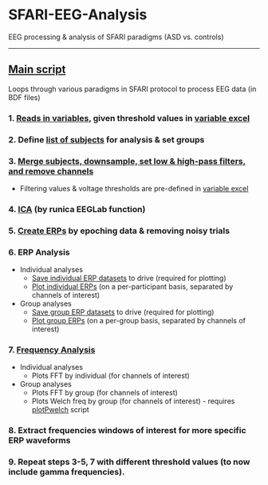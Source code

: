 # SFARI-EEG-Analysis
EEG processing & analysis of SFARI paradigms (ASD vs. controls)
***
## [Main script](Processing_EEGdata_template.m)
Loops through various paradigms in SFARI protocol to process EEG data (in BDF files)

### 1.  [Reads in variables](set_variables.m), given threshold values in [variable excel](variables_per_paradigm.xlsx)
### 2.  Define [list of subjects](define_subjects.m) for analysis & set groups
### 3.  [Merge subjects, downsample, set low & high-pass filters, and remove channels](STEP1_2_Merge_RejectChan.m) 
- Filtering values & voltage thresholds are pre-defined in [variable excel](variables_per_paradigm.xlsx)
### 4.  [ICA](STEP3_ICA.m) (by runica EEGLab function)
### 5.  [Create ERPs](STEP4_EPOCHING.m) by epoching data & removing noisy trials
### 6.  ERP Analysis
- Individual analyses
  - [Save individual ERP datasets](STEP5_ERPanalysis_createERPdatasets.m) to drive (required for plotting)
  - [Plot individual ERPs](STEP5_ERPanalysis_plotChannelsbyIndividual.m) (on a per-participant basis, separated by channels of interest)
- Group analyses
  - [Save group ERP datasets](STEP5_ERPanalysis_make_groupERP_matrix.m) to drive (required for plotting)
  - [Plot group ERPs](STEP5_ERPanalysis_plotChannelsbyGroup.m) (on a per-group basis, separated by channels of interest)
### 7.  [Frequency Analysis](STEP6_FreqAnalysis.m)
- Individual analyses
  - Plots FFT by individual (for channels of interest)
- Group analyses 
  - Plots FFT by group (for channels of interest)
  - Plots Welch freq by group (for channels of interest) - requires [plotPwelch](plotPwelch.m) script
### 8.  Extract frequencies windows of interest for more specific ERP waveforms

### 9.  Repeat steps 3-5, 7 with different threshold values (to now include gamma frequencies).

